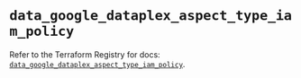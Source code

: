 # `data_google_dataplex_aspect_type_iam_policy`

Refer to the Terraform Registry for docs: [`data_google_dataplex_aspect_type_iam_policy`](https://registry.terraform.io/providers/hashicorp/google/6.8.0/docs/data-sources/dataplex_aspect_type_iam_policy).
